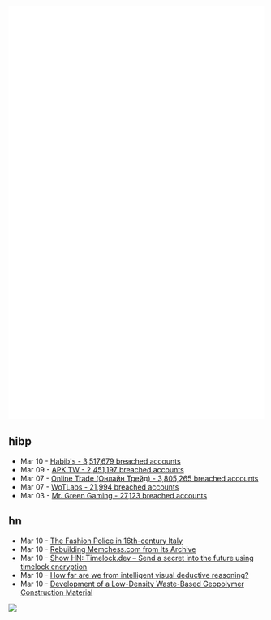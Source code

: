 ![Metrics](https://raw.githubusercontent.com/phixion/phixion/master/metrics.svg)

## hibp

<!--
for https://github.com/phixion/phixion/blob/main/.github/workflows/feeds.yml
-->
<!--START_SECTION:haveibeenpwnd-->
- Mar 10 - [Habib's - 3,517,679 breached accounts](https://haveibeenpwned.com/PwnedWebsites#Habibs)
- Mar 09 - [APK.TW - 2,451,197 breached accounts](https://haveibeenpwned.com/PwnedWebsites#APKTW)
- Mar 07 - [Online Trade (Онлайн Трейд) - 3,805,265 breached accounts](https://haveibeenpwned.com/PwnedWebsites#OnlineTrade)
- Mar 07 - [WoTLabs - 21,994 breached accounts](https://haveibeenpwned.com/PwnedWebsites#WoTLabs)
- Mar 03 - [Mr. Green Gaming - 27,123 breached accounts](https://haveibeenpwned.com/PwnedWebsites#MrGreenGaming)
<!--END_SECTION:haveibeenpwnd-->

## hn

<!--
for https://github.com/phixion/phixion/blob/main/.github/workflows/feeds.yml
-->
<!--START_SECTION:hn-->
- Mar 10 - [The Fashion Police in 16th-century Italy](https://www.medievalists.net/2014/10/fashion-police-16th-century-italy/)
- Mar 10 - [Rebuilding Memchess.com from Its Archive](https://grondilu.github.io/memchess/)
- Mar 10 - [Show HN: Timelock.dev – Send a secret into the future using timelock encryption](https://timelock.dev/)
- Mar 10 - [How far are we from intelligent visual deductive reasoning?](https://arxiv.org/abs/2403.04732)
- Mar 10 - [Development of a Low-Density Waste-Based Geopolymer Construction Material](https://www.mdpi.com/2075-5309/14/3/684)
<!--END_SECTION:hn-->

<!--
for https://yhype.me
-->
![](https://hit.yhype.me/github/profile?user_id=13013670)
